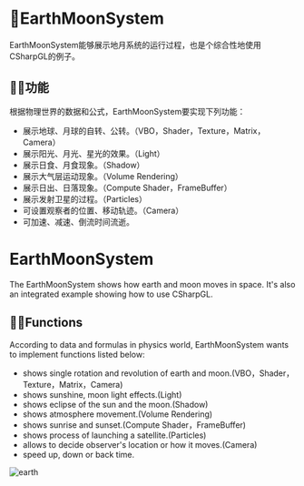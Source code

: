 ﻿# :telescope:EarthMoonSystem
EarthMoonSystem能够展示地月系统的运行过程，也是个综合性地使用CSharpGL的例子。
## :pray::mushroom:功能
根据物理世界的数据和公式，EarthMoonSystem要实现下列功能：
* 展示地球、月球的自转、公转。（VBO，Shader，Texture，Matrix，Camera）
* 展示阳光、月光、星光的效果。（Light）
* 展示日食、月食现象。（Shadow）
* 展示大气层运动现象。（Volume Rendering）
* 展示日出、日落现象。（Compute Shader，FrameBuffer）
* 展示发射卫星的过程。（Particles）
* 可设置观察者的位置、移动轨迹。（Camera）
* 可加速、减速、倒流时间流逝。

# EarthMoonSystem
The EarthMoonSystem shows how earth and moon moves in space. It's also an integrated example showing how to use CSharpGL.
## :pray::mushroom:Functions
According to data and formulas in physics world, EarthMoonSystem wants to implement functions listed below:
* shows single rotation and revolution of earth and moon.(VBO，Shader，Texture，Matrix，Camera)
* shows sunshine, moon light effects.(Light)
* shows eclipse of the sun and the moon.(Shadow)
* shows atmosphere movement.(Volume Rendering)
* shows sunrise and sunset.(Compute Shader，FrameBuffer)
* shows process of launching a satellite.(Particles)
* allows to decide observer's location or how it moves.(Camera)
* speed up, down or back time.

![earth](https://github.com/bitzhuwei/CSharpGL/blob/gh-pages/images/CSharpGL/earth.gif?raw=true)